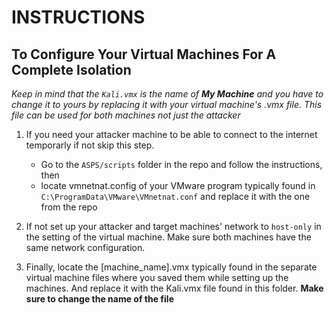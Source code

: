 # INSTRUCTIONS

## To Configure Your Virtual Machines For A Complete Isolation
*Keep in mind that the `Kali.vmx` is the name of **My Machine** and you have to change it to yours by replacing it with your virtual machine's .vmx file. This file can be used for both machines not just the attacker*

1. If you need your attacker machine to be able to connect to the internet temporarly if not skip this step.
    - Go to the `ASPS/scripts` folder in the repo and follow the instructions, then
    - locate vmnetnat.config of your VMware program typically found in `C:\ProgramData\VMware\VMnetnat.conf` and replace it with the one from the repo

2. If not set up your attacker and target machines' network to `host-only` in the setting of the virtual machine. Make sure both machines have the same network configuration.

3. Finally, locate the [machine_name].vmx typically found in the separate virtual machine files where you saved them while setting up the machines. And replace it with the Kali.vmx file found in this folder. **Make sure to change the name of the file**
